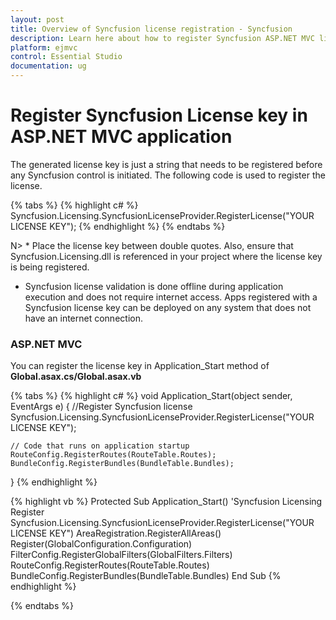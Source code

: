 ```yaml
---
layout: post
title: Overview of Syncfusion license registration - Syncfusion
description: Learn here about how to register Syncfusion ASP.NET MVC license key for ASP.NET MVC application for license validation.
platform: ejmvc
control: Essential Studio
documentation: ug
---
```


# Register Syncfusion License key in ASP.NET MVC application

The generated license key is just a string that needs to be registered before any Syncfusion control is initiated. The following code is used to register the license.

{% tabs %}
{% highlight c# %}
Syncfusion.Licensing.SyncfusionLicenseProvider.RegisterLicense("YOUR LICENSE KEY");
{% endhighlight %}
{% endtabs %}

N> * Place the license key between double quotes.  Also, ensure that Syncfusion.Licensing.dll is referenced in your project where the license key is being registered.
* Syncfusion license validation is done offline during application execution and does not require internet access.  Apps registered with a Syncfusion license key can be deployed on any system that does not have an internet connection.

### ASP.NET MVC

You can register the license key in Application_Start method of **Global.asax.cs/Global.asax.vb**

{% tabs %}
{% highlight c# %}
void Application_Start(object sender, EventArgs e)
{
	//Register Syncfusion license
	Syncfusion.Licensing.SyncfusionLicenseProvider.RegisterLicense("YOUR LICENSE KEY");
	
	// Code that runs on application startup
	RouteConfig.RegisterRoutes(RouteTable.Routes);
	BundleConfig.RegisterBundles(BundleTable.Bundles);
}
{% endhighlight %}

{% highlight vb %}
Protected Sub Application_Start()
        'Syncfusion Licensing Register
        Syncfusion.Licensing.SyncfusionLicenseProvider.RegisterLicense("YOUR LICENSE KEY")
        AreaRegistration.RegisterAllAreas()
        Register(GlobalConfiguration.Configuration)
        FilterConfig.RegisterGlobalFilters(GlobalFilters.Filters)
        RouteConfig.RegisterRoutes(RouteTable.Routes)
        BundleConfig.RegisterBundles(BundleTable.Bundles)
End Sub
{% endhighlight %}
	
{% endtabs %}